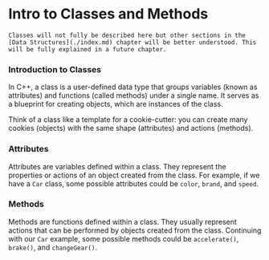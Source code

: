 # Intro to Classes and Methods

~~~admonish warning
Classes will not fully be described here but other sections in the [Data Structures](./index.md) chapter will be better understood. This will be fully explained in a future chapter.
~~~

### Introduction to Classes

In C++, a class is a user-defined data type that groups variables (known as attributes) and functions (called methods) under a single name. It serves as a blueprint for creating objects, which are instances of the class.

Think of a class like a template for a cookie-cutter: you can create many cookies (objects) with the same shape (attributes) and actions (methods).

### Attributes

Attributes are variables defined within a class. They represent the properties or actions of an object created from the class. For example, if we have a `Car` class, some possible attributes could be `color`, `brand`, and `speed`.

### Methods

Methods are functions defined within a class. They usually represent actions that can be performed by objects created from the class. Continuing with our `Car` example, some possible methods could be `accelerate()`, `brake()`, and `changeGear()`.